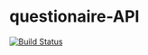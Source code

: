 # questionaire-API

[![Build Status](https://travis-ci.com/tolumide-ng/questionaire-API.svg?branch=develop)](https://travis-ci.com/tolumide-ng/questionaire-API)